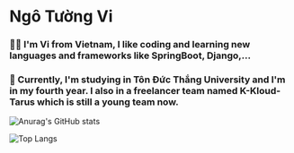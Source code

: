 # Ngô Tường Vi
### 🧑‍💻 I'm Vi from Vietnam, I like coding and learning new languages and frameworks like SpringBoot, Django,...  
### 🍿 Currently, I'm studying in Tôn Đức Thắng University and I'm in my fourth year. I also in a freelancer team named K-Kloud-Tarus which is still a young team now. 
![Anurag's GitHub stats](https://github-readme-stats.vercel.app/api?username=ngovi-2909&show_icons=true&theme=gruvbox)

![Top Langs](https://github-readme-stats.vercel.app/api/top-langs/?username=anuraghazra&layout=compact)
<!--
**ngovi-2909/ngovi-2909** is a ✨ _special_ ✨ repository because its `README.md` (this file) appears on your GitHub profile.

Here are some ideas to get you started:

- 🔭 I’m currently working on ...
- 🌱 I’m currently learning ...
- 👯 I’m looking to collaborate on ...
- 🤔 I’m looking for help with ...
- 💬 Ask me about ...
- 📫 How to reach me: ...
- 😄 Pronouns: ...
- ⚡ Fun fact: ...
-->
